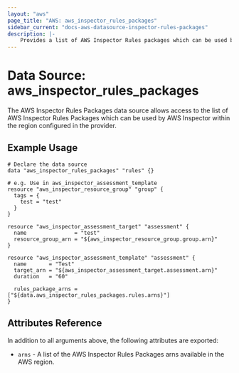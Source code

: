 ```yaml
---
layout: "aws"
page_title: "AWS: aws_inspector_rules_packages"
sidebar_current: "docs-aws-datasource-inspector-rules-packages"
description: |-
    Provides a list of AWS Inspector Rules packages which can be used by AWS Inspector.
---
```


# Data Source: aws_inspector_rules_packages

The AWS Inspector Rules Packages data source allows access to the list of AWS
Inspector Rules Packages which can be used by AWS Inspector within the region
configured in the provider.

## Example Usage

```hcl
# Declare the data source
data "aws_inspector_rules_packages" "rules" {}

# e.g. Use in aws_inspector_assessment_template
resource "aws_inspector_resource_group" "group" {
  tags = {
    test = "test"
  }
}

resource "aws_inspector_assessment_target" "assessment" {
  name               = "test"
  resource_group_arn = "${aws_inspector_resource_group.group.arn}"
}

resource "aws_inspector_assessment_template" "assessment" {
  name       = "Test"
  target_arn = "${aws_inspector_assessment_target.assessment.arn}"
  duration   = "60"

  rules_package_arns = ["${data.aws_inspector_rules_packages.rules.arns}"]
}
```

## Attributes Reference

In addition to all arguments above, the following attributes are exported:

* `arns` - A list of the AWS Inspector Rules Packages arns available in the AWS region.
